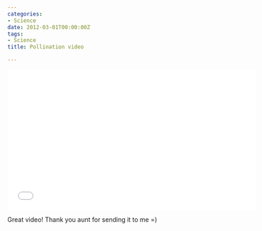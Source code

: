 ```yaml
---
categories:
- Science
date: 2012-03-01T00:00:00Z
tags:
- Science
title: Pollination video

---
```


<iframe width="560" height="315" src="//www.youtube.com/embed/xHkq1edcbk4" frameborder="0"></iframe>

Great video! Thank you aunt for sending it to me =)
